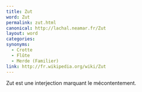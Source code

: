 ```yaml
---
title: Zut
word: Zut
permalink: zut.html
canonical: http://lachal.neamar.fr/Zut
layout: word
categories:
synonyms:
  - Crotte
  - Flûte
  - Merde (Familier)
link: http://fr.wikipedia.org/wiki/Zut
---
```


Zut est une interjection marquant le mécontentement. 

